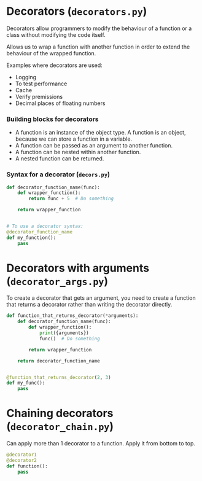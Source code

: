 # Decorators (`decorators.py`)

Decorators allow programmers to modify the behaviour of a function or a class without
modifying the code itself.

Allows us to wrap a function with another function in order to extend the behaviour of
the wrapped function.

Examples where decorators are used:

- Logging
- To test performance
- Cache
- Verify premissions
- Decimal places of floating numbers

### Building blocks for decorators

- A function is an instance of the object type. A function is an object, because we
  can store a function in a variable.
- A function can be passed as an argument to another function.
- A function can be nested within another function.
- A nested function can be returned.

### Syntax for a decorator (`decors.py`)

````python
def decorator_function_name(func):
    def wrapper_function():
        return func + 5  # Do something

    return wrapper_function


# To use a decorator syntax:
@decorator_function_name
def my_function():
    pass

````

# Decorators with arguments (`decorator_args.py`)

To create a decorator that gets an argument, you need to create a function that returns a
decorator rather than writing the decorator directly.

````python
def function_that_returns_decorator(*arguments):
    def decorator_function_name(func):
        def wrapper_function():
            print({arguments})
            func()  # Do something

        return wrapper_function

    return decorator_function_name


@function_that_returns_decorator(2, 3)
def my_func():
    pass

````

# Chaining decorators (`decorator_chain.py`)

Can apply more than 1 decorator to a function. Apply it from bottom to top.

````python
@decorator1
@decorator2
def function():
    pass
````